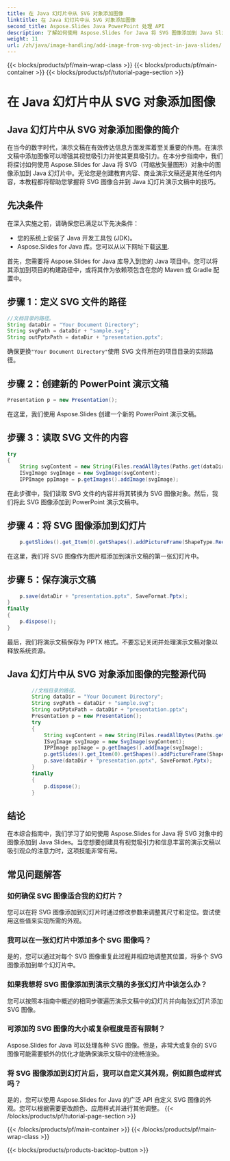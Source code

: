 ```yaml
---
title: 在 Java 幻灯片中从 SVG 对象添加图像
linktitle: 在 Java 幻灯片中从 SVG 对象添加图像
second_title: Aspose.Slides Java PowerPoint 处理 API
description: 了解如何使用 Aspose.Slides for Java 将 SVG 图像添加到 Java Slides。分步指南，附带代码，可制作出精美的演示文稿。
weight: 11
url: /zh/java/image-handling/add-image-from-svg-object-in-java-slides/
---
```


{{< blocks/products/pf/main-wrap-class >}}
{{< blocks/products/pf/main-container >}}
{{< blocks/products/pf/tutorial-page-section >}}

# 在 Java 幻灯片中从 SVG 对象添加图像


## Java 幻灯片中从 SVG 对象添加图像的简介

在当今的数字时代，演示文稿在有效传达信息方面发挥着至关重要的作用。在演示文稿中添加图像可以增强其视觉吸引力并使其更具吸引力。在本分步指南中，我们将探讨如何使用 Aspose.Slides for Java 将 SVG（可缩放矢量图形）对象中的图像添加到 Java 幻灯片中。无论您是创建教育内容、商业演示文稿还是其他任何内容，本教程都将帮助您掌握将 SVG 图像合并到 Java 幻灯片演示文稿中的技巧。

## 先决条件

在深入实施之前，请确保您已满足以下先决条件：

- 您的系统上安装了 Java 开发工具包 (JDK)。
-  Aspose.Slides for Java 库。您可以从以下网址下载[这里](https://releases.aspose.com/slides/java/).

首先，您需要将 Aspose.Slides for Java 库导入到您的 Java 项目中。您可以将其添加到项目的构建路径中，或将其作为依赖项包含在您的 Maven 或 Gradle 配置中。

## 步骤 1：定义 SVG 文件的路径

```java
//文档目录的路径。
String dataDir = "Your Document Directory";
String svgPath = dataDir + "sample.svg";
String outPptxPath = dataDir + "presentation.pptx";
```

确保更换`"Your Document Directory"`使用 SVG 文件所在的项目目录的实际路径。

## 步骤 2：创建新的 PowerPoint 演示文稿

```java
Presentation p = new Presentation();
```

在这里，我们使用 Aspose.Slides 创建一个新的 PowerPoint 演示文稿。

## 步骤 3：读取 SVG 文件的内容

```java
try
{
    String svgContent = new String(Files.readAllBytes(Paths.get(dataDir + "sample.svg")));
    ISvgImage svgImage = new SvgImage(svgContent);
    IPPImage ppImage = p.getImages().addImage(svgImage);
```

在此步骤中，我们读取 SVG 文件的内容并将其转换为 SVG 图像对象。然后，我们将此 SVG 图像添加到 PowerPoint 演示文稿中。

## 步骤 4：将 SVG 图像添加到幻灯片

```java
    p.getSlides().get_Item(0).getShapes().addPictureFrame(ShapeType.Rectangle, 0, 0, ppImage.getWidth(), ppImage.getHeight(), ppImage);
```

在这里，我们将 SVG 图像作为图片框添加到演示文稿的第一张幻灯片中。

## 步骤 5：保存演示文稿

```java
    p.save(dataDir + "presentation.pptx", SaveFormat.Pptx);
}
finally
{
    p.dispose();
}
```

最后，我们将演示文稿保存为 PPTX 格式。不要忘记关闭并处理演示文稿对象以释放系统资源。

## Java 幻灯片中从 SVG 对象添加图像的完整源代码

```java
        //文档目录的路径。
        String dataDir = "Your Document Directory";
        String svgPath = dataDir + "sample.svg";
        String outPptxPath = dataDir + "presentation.pptx";
        Presentation p = new Presentation();
        try
        {
            String svgContent = new String(Files.readAllBytes(Paths.get(dataDir + "sample.svg")));
            ISvgImage svgImage = new SvgImage(svgContent);
            IPPImage ppImage = p.getImages().addImage(svgImage);
            p.getSlides().get_Item(0).getShapes().addPictureFrame(ShapeType.Rectangle, 0, 0, ppImage.getWidth(), ppImage.getHeight(), ppImage);
            p.save(dataDir + "presentation.pptx", SaveFormat.Pptx);
        }
        finally
        {
            p.dispose();
        }
```

## 结论

在本综合指南中，我们学习了如何使用 Aspose.Slides for Java 将 SVG 对象中的图像添加到 Java Slides。当您想要创建具有视觉吸引力和信息丰富的演示文稿以吸引观众的注意力时，这项技能非常有用。

## 常见问题解答

### 如何确保 SVG 图像适合我的幻灯片？

您可以在将 SVG 图像添加到幻灯片时通过修改参数来调整其尺寸和定位。尝试使用这些值来实现所需的外观。

### 我可以在一张幻灯片中添加多个 SVG 图像吗？

是的，您可以通过对每个 SVG 图像重复此过程并相应地调整其位置，将多个 SVG 图像添加到单个幻灯片中。

### 如果我想将 SVG 图像添加到演示文稿的多张幻灯片中该怎么办？

您可以按照本指南中概述的相同步骤遍历演示文稿中的幻灯片并向每张幻灯片添加 SVG 图像。

### 可添加的 SVG 图像的大小或复杂程度是否有限制？

Aspose.Slides for Java 可以处理各种 SVG 图像。但是，非常大或复杂的 SVG 图像可能需要额外的优化才能确保演示文稿中的流畅渲染。

### 将 SVG 图像添加到幻灯片后，我可以自定义其外观，例如颜色或样式吗？

是的，您可以使用 Aspose.Slides for Java 的广泛 API 自定义 SVG 图像的外观。您可以根据需要更改颜色、应用样式并进行其他调整。
{{< /blocks/products/pf/tutorial-page-section >}}

{{< /blocks/products/pf/main-container >}}
{{< /blocks/products/pf/main-wrap-class >}}

{{< blocks/products/products-backtop-button >}}
